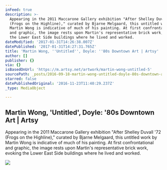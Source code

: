 ```yaml
---
inFeed: true
description: >-
  Appearing in the 2011 Maccarone Gallery exhibition "After Shelley Duvall '72
  (Frogs on the Highline)," curated by Bjarne Melgaard, this untitled work by
  Martin Wong is indicative of much of his painting. At first confrontational
  and graphic, the image rests upon Martin's representative brick work, evoking
  the Lower East Side buildings where he lived and worked.
dateModified: '2017-01-31T14:26:38.007Z'
datePublished: '2017-01-31T14:27:31.765Z'
title: 'Martin Wong, ''Untitled'', Doyle: ''80s Downtown Art | Artsy'
author: []
publisher: {}
via: {}
isBasedOnUrl: 'https://m.artsy.net/artwork/martin-wong-untitled-5'
sourcePath: _posts/2016-09-18-martin-wong-untitled-doyle-80s-downtown-art-or-artsy.md
starred: false
datePublishedOriginal: '2016-11-23T11:40:29.237Z'
_type: MediaObject

---
```

<article style=""><h1>Martin Wong, 'Untitled', Doyle: '80s Downtown Art | Artsy</h1><p>Appearing in the 2011 Maccarone Gallery exhibition "After Shelley Duvall '72 (Frogs on the Highline)," curated by Bjarne Melgaard, this untitled work by Martin Wong is indicative of much of his painting. At first confrontational and graphic, the image rests upon Martin's representative brick work, evoking the Lower East Side buildings where he lived and worked.</p><img src="https://d32dm0rphc51dk.cloudfront.net/KZX6M2nEJRuEtjn4Ds51PA/normalized.jpg" /></article>